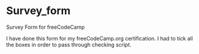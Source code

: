 # Survey_form
Survey Form for freeCodeCamp

I have done this form for my freeCodeCamp.org certification. I had to tick all
the boxes in order to  pass through checking script.
